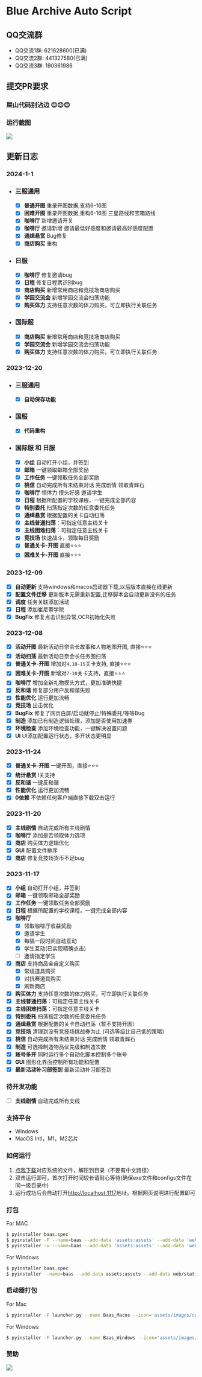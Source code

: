 # Blue Archive Auto Script

## QQ交流群
- QQ交流1群: 621628600(已满)
- QQ交流2群: 441327580(已满)
- QQ交流3群: 190361986

## 提交PR要求

### 屎山代码别沾边 😊😊😊

### 运行截图

![](docs/homepage.png)

## 更新日志

### 2024-1-1

- ### 三服通用
  - [x] **普通开图** 重录开图数据,支持6-16图
  - [x] **困难开图** 重录开图数据,重构6-16图 三星路线和宝箱路线
  - [x] **咖啡厅** 新增邀请开关
  - [x] **咖啡厅** 邀请新增 邀请最低好感度和邀请最高好感度配置
  - [x] **通缉悬赏** Bug修复 
  - [x] **商店购买** 重构
- ### 日服
  - [x] **咖啡厅** 修复邀请bug
  - [x] **日程** 修复日程票识别bug
  - [x] **商店购买** 新增常用商店和竞技场商店购买
  - [x] **学园交流会** 新增学园交流会扫荡功能
  - [x] **购买体力** 支持任意次数的体力购买，可立即执行关联任务
- ### 国际服
  - [x] **商店购买** 新增常用商店和竞技场商店购买
  - [x] **学园交流会** 新增学园交流会扫荡功能
  - [x] **购买体力** 支持任意次数的体力购买，可立即执行关联任务

### 2023-12-20
- ### 三服通用
  - [x] **自动保存功能**
- ### 国服
    - [x] **代码重构**
- ### 国际服 和 日服
    - [x] **小组** 自动打开小组，并签到
    - [x] **邮箱** 一键领取邮箱全部奖励
    - [x] **工作任务** 一键领取任务全部奖励
    - [x] **桃信** 自动完成所有未结束对话 完成剧情 领取青辉石
    - [x] **咖啡厅** 领体力 摸头好感 邀请学生
    - [x] **日程** 根据所配置的学校课程，一键完成全部内容
    - [x] **特别委托** 扫荡指定次数的任意委托任务
    - [x] **通缉悬赏** 根据配置的关卡自动扫荡
    - [x] **主线普通扫荡**：可指定任意主线关卡
    - [x] **主线困难扫荡**：可指定任意主线关卡
    - [x] **竞技场** 快速战斗，领取每日奖励
    - [x] **普通关卡-开图** 直接⭐️⭐️⭐️
    - [x] **困难关卡-开图** 直接⭐️⭐️⭐️

### 2023-12-09

- [x] **自动更新** 支持windows和macos启动器下载,以后版本直接在线更新
- [x] **配置文件迁移** 更新版本无需重新配置,迁移脚本会自动更新没有的任务
- [x] **调度** 任务关联添加活动
- [x] **日程** 添加崔尼蒂学院
- [x] **BugFix** 修复点击识别异常,OCR初始化失败

### 2023-12-08

- [x] **活动开图** 最新活动日奈会长故事和人物地图开图, 直接⭐️⭐️⭐️
- [x] **活动扫荡** 最新活动日奈会长任务图扫荡
- [x] **普通关卡-开图** 增加对`4,10-15`关卡支持, 直接⭐️⭐️⭐️
- [x] **困难关卡-开图** 新增对`7-10`关卡支持，直接⭐️⭐️⭐️
- [x] **咖啡厅** 增加全新礼物摸头方式，更加准确快捷
- [x] **反和谐** 修复部分用户反和谐失败
- [x] **性能优化** 运行更加流畅
- [x] **竞技场** 出击优化
- [x] **BugFix** 修复了网页白屏/启动就停止/特殊委托/等等Bug
- [x] **制造** 添加已有制造逻辑处理，添加是否使用加速券
- [x] **环境检查** 添加环境检查功能，一键解决设置问题
- [x] **UI** UI添加配置运行状态，多开状态更明显

### 2023-11-24

- [x] **普通关卡-开图** 一键开图，直接⭐️⭐️⭐️
- [x] **统计悬赏** I关支持
- [x] **反和谐** 一键反和谐
- [x] **性能优化** 运行更加流畅
- [x] **0依赖** 不依赖任何客户端直接下载双击运行

### 2023-11-20

- [x] **主线剧情** 自动完成所有主线剧情
- [x] **咖啡厅** 添加是否领取体力选项
- [x] **商店** 购买体力逻辑优化
- [x] **GUI** 配置文件排序
- [x] **商店** 修复竞技场货币不足bug

### 2023-11-17

- [x] **小组** 自动打开小组，并签到
- [x] **邮箱** 一键领取邮箱全部奖励
- [x] **工作任务** 一键领取任务全部奖励
- [x] **日程** 根据所配置的学校课程，一键完成全部内容
- [x] **咖啡厅**
    - [x] 领取咖啡厅收益奖励
    - [x] 邀请学生
    - [x] 每隔一段时间自动互动
    - [x] 学生互动(已实现精确点击)
    - [ ] 邀请指定学生
- [x] **商店** 支持商品全自定义购买
    - [x] 常规道具购买
    - [x] 对抗赛道具购买
    - [x] 刷新商店
- [x] **购买体力** 支持任意次数的体力购买，可立即执行关联任务
- [x] **主线普通扫荡**：可指定任意主线关卡
- [x] **主线困难扫荡**：可指定任意主线关卡
- [x] **特别委托** 扫荡指定次数的任意委托任务
- [x] **通缉悬赏** 根据配置的关卡自动扫荡（暂不支持开图）
- [x] **竞技场** 清理到没有竞技场挑战券为止 (可选等级比自己低的策略)
- [x] **桃信** 自动完成所有未结束对话 完成剧情 领取青辉石
- [x] **制造** 可选择制造物品优先级和制造次数
- [x] **账号多开** 同时运行多个自动化脚本控制多个账号
- [x] **GUI** 图形化界面控制所有功能和配置
- [x] **最新活动补习部签到** 最新活动补习部签到

### 待开发功能

- [ ] **支线剧情** 自动完成所有支线

### 支持平台

- Windows
- MacOS Intl，M1，M2芯片

### 如何运行

1. [点我下载](https://github.com/baas-pro/baas/releases)对应系统的文件，解压到目录（不要有中文路径）
2. 双击运行即可，首次打开时间较长请耐心等待(确保exe文件和configs文件在同一级目录中)
3. 运行成功后会自动打开[http://localhost:1117](http://localhost:1117)地址。根据网页说明进行配置即可

### 打包

For MAC

```bash
$ pyinstaller baas.spec
$ pyinstaller -F --name=baas --add-data 'assets:assets' --add-data 'web/static:web/static' --add-data 'web/templates:web/templates' --icon='assets/images/ba.ico' main.py
$ pyinstaller -w --name=baas --add-data 'assets:assets' --add-data 'web/static:web/static' --add-data 'web/templates:web/templates' --icon='assets/images/ba.icns' main.py
```

For Windows

```bash
$ pyinstaller baas.spec
$ pyinstaller --name=baas --add-data assets:assets --add-data web/static:web/static --add-data web/templates:web/templates --icon=assets/images/ba.ico main.py
```

### 启动器打包

For Mac

```bash
$ pyinstaller -F launcher.py --name Baas_Macos --icon='assets/images/common/ba.icns'
```

For Windows

```bash
$ pyinstaller -F launcher.py --name Baas_Windows --icon='assets/images/common/ba.ico'
```

### 赞助

![](docs/sponsor.jpg)